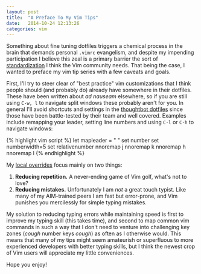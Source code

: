 ```yaml
---
layout: post
title:  "A Preface To My Vim Tips"
date:   2014-10-24 12:13:26
categories: vim
---
```

Something about fine tuning dotfiles triggers a chemical process in the
brain that demands personal `.vimrc` evangelism, and despite my impending
participation I believe this zeal is a primary barrier
the sort of [standardization][approachable] I think the Vim community needs.
That being the case, I wanted to preface my vim tip series with a few caveats
and goals.

First, I'll try to steer clear of "best practice" vim customizations that I think
people should (and probably do) already have somewhere in their dotfiles. These
have been written about *ad nauseam* elsewhere, so if you are still using
`C-w, l` to navigate split windows these probably aren't for you. In general
I'll avoid shortcuts and settings in the [thoughtbot dotfiles][thoughtbot] since
those have been battle-tested by their team and well covered. Examples
include remapping your leader, setting line numbers and using `C-l` or `C-h` to
navigate windows:

{% highlight vim script %}
let mapleader = " "
set number
set numberwidth=5
set relativenumber
nnoremap <C-j> <C-w>j
nnoremap <C-k> <C-w>k
nnoremap <C-h> <C-w>h
nnoremap <C-l> <C-w>l
{% endhighlight %}

My [local overrides][overrides] focus mainly on two things:

1. <b>Reducing repetition.</b> A never-ending game of Vim golf, what's not to
   love?
2. <b>Reducing mistakes.</b> Unfortunately I am *not* a great touch typist. Like
   many of my AIM-trained peers I am fast but error-prone, and Vim punishes you
   mercilessly for simple typing mistakes.

My solution to reducing typing errors while maintaining speed is first to
improve my typing skill (this takes time), and second to map common vim
commands in such a way that I don't need to venture into challenging key zones
(*cough* number keys *cough*) as often as I otherwise would. This means that
many of my tips might seem amateurish or superfluous to more experienced
developers with better typing skills, but I think the newest crop of Vim users
will appreciate my little conveniences.

Hope you enjoy!

[approachable]:   http://blog.paulrugelhiatt.com/vim/2014/10/21/lets-make-vim-approachable.html
[thoughtbot]:     https://github.com/thoughtbot/dotfiles
[overrides]:      https://github.com/hiattp/dotfiles
